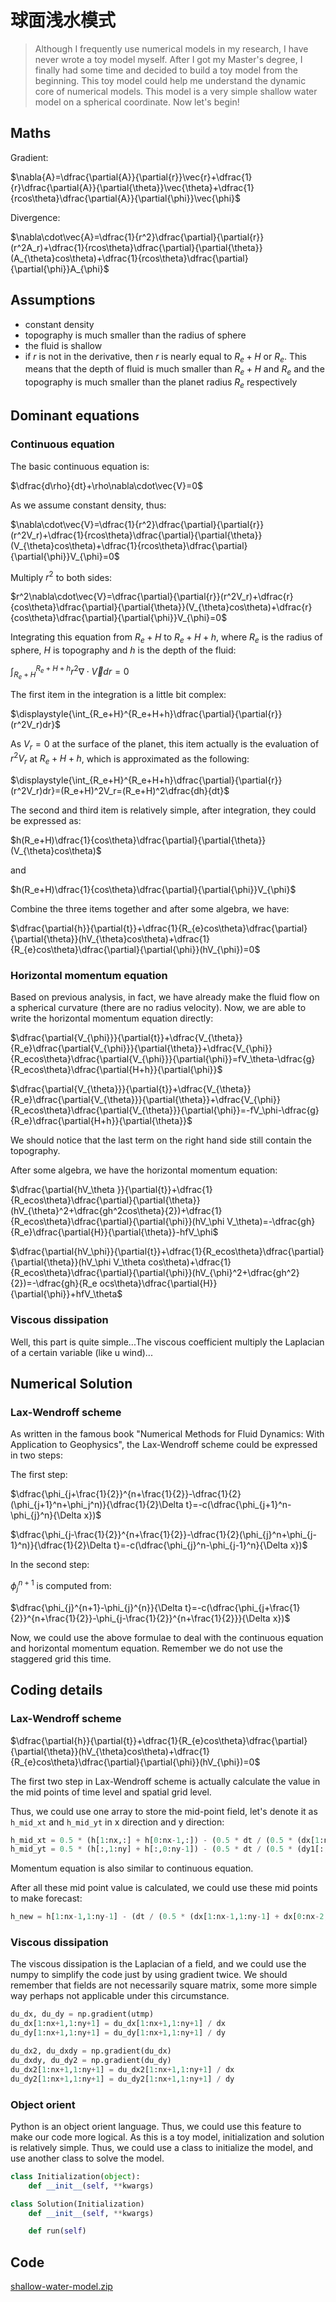 # 球面浅水模式

> Although I frequently use numerical models in my research, I have never wrote a toy model myself. After I got my Master's degree, I finally had some time and decided to build a toy model from the beginning. This toy model could help me understand the dynamic core of numerical models. This model is a very simple shallow water model on a spherical coordinate. Now let's begin!

## Maths

Gradient:

$\nabla{A}=\dfrac{\partial{A}}{\partial{r}}\vec{r}+\dfrac{1}{r}\dfrac{\partial{A}}{\partial{\theta}}\vec{\theta}+\dfrac{1}{rcos\theta}\dfrac{\partial{A}}{\partial{\phi}}\vec{\phi}$

Divergence:

$\nabla\cdot\vec{A}=\dfrac{1}{r^2}\dfrac{\partial}{\partial{r}}(r^2A_r)+\dfrac{1}{rcos\theta}\dfrac{\partial}{\partial{\theta}}(A_{\theta}cos\theta)+\dfrac{1}{rcos\theta}\dfrac{\partial}{\partial{\phi}}A_{\phi}$

## Assumptions

* constant density
* topography is much smaller than the radius of sphere
* the fluid is shallow
* if $r$ is not in the derivative, then $r$ is nearly equal to $R_e+H$ or $R_e$. This means that the depth of fluid is much smaller than $R_e+H$ and $R_e$ and the topography is much smaller than the planet radius $R_e$ respectively

## Dominant equations

### Continuous equation

The basic continuous equation is:

$\dfrac{d\rho}{dt}+\rho\nabla\cdot\vec{V}=0$

As we assume constant density, thus:

$\nabla\cdot\vec{V}=\dfrac{1}{r^2}\dfrac{\partial}{\partial{r}}(r^2V_r)+\dfrac{1}{rcos\theta}\dfrac{\partial}{\partial{\theta}}(V_{\theta}cos\theta)+\dfrac{1}{rcos\theta}\dfrac{\partial}{\partial{\phi}}V_{\phi}=0$

Multiply $r^2$ to both sides:

$r^2\nabla\cdot\vec{V}=\dfrac{\partial}{\partial{r}}(r^2V_r)+\dfrac{r}{cos\theta}\dfrac{\partial}{\partial{\theta}}(V_{\theta}cos\theta)+\dfrac{r}{cos\theta}\dfrac{\partial}{\partial{\phi}}V_{\phi}=0$

Integrating this equation from $R_e+H$ to $R_e+H+h$, where $R_e$ is the radius of sphere, $H$ is topography and $h$ is the depth of the fluid:

$\displaystyle{\int_{R_e+H}^{R_e+H+h}r^2\nabla\cdot\vec{V}dr}=0$

The first item in the integration is a little bit complex:

$\displaystyle{\int_{R_e+H}^{R_e+H+h}\dfrac{\partial}{\partial{r}}(r^2V_r)dr}$

As $V_r=0$ at the surface of the planet, this item actually is the evaluation of $r^2V_r$ at $R_e+H+h$, which is approximated as the following:

$\displaystyle{\int_{R_e+H}^{R_e+H+h}\dfrac{\partial}{\partial{r}}(r^2V_r)dr}=(R_e+H)^2V_r=(R_e+H)^2\dfrac{dh}{dt}$

The second and third item is relatively simple, after integration, they could be expressed as:

$h(R_e+H)\dfrac{1}{cos\theta}\dfrac{\partial}{\partial{\theta}}(V_{\theta}cos\theta)$

and

$h(R_e+H)\dfrac{1}{cos\theta}\dfrac{\partial}{\partial{\phi}}V_{\phi}$

Combine the three items together and after some algebra, we have:

$\dfrac{\partial{h}}{\partial{t}}+\dfrac{1}{R_{e}cos\theta}\dfrac{\partial}{\partial{\theta}}(hV_{\theta}cos\theta)+\dfrac{1}{R_{e}cos\theta}\dfrac{\partial}{\partial{\phi}}(hV_{\phi})=0$

### Horizontal momentum equation

Based on previous analysis, in fact, we have already make the fluid flow on a spherical curvature (there are no radius velocity). Now, we are able to write the horizontal momentum equation directly:

$\dfrac{\partial{V_{\phi}}}{\partial{t}}+\dfrac{V_{\theta}}{R_e}\dfrac{\partial{V_{\phi}}}{\partial{\theta}}+\dfrac{V_{\phi}}{R_ecos\theta}\dfrac{\partial{V_{\phi}}}{\partial{\phi}}=fV_\theta-\dfrac{g}{R_ecos\theta}\dfrac{\partial{H+h}}{\partial{\phi}}$

$\dfrac{\partial{V_{\theta}}}{\partial{t}}+\dfrac{V_{\theta}}{R_e}\dfrac{\partial{V_{\theta}}}{\partial{\theta}}+\dfrac{V_{\phi}}{R_ecos\theta}\dfrac{\partial{V_{\theta}}}{\partial{\phi}}=-fV_\phi-\dfrac{g}{R_e}\dfrac{\partial{H+h}}{\partial{\theta}}$

We should notice that the last term on the right hand side still contain the topography.

After some algebra, we have the horizontal momentum equation:

$\dfrac{\partial{hV_\theta }}{\partial{t}}+\dfrac{1}{R_ecos\theta}\dfrac{\partial}{\partial{\theta}}(hV_{\theta}^2+\dfrac{gh^2cos\theta}{2})+\dfrac{1}{R_ecos\theta}\dfrac{\partial}{\partial{\phi}}(hV_\phi V_\theta)=-\dfrac{gh}{R_e}\dfrac{\partial{H}}{\partial{\theta}}-hfV_\phi$

$\dfrac{\partial{hV_\phi}}{\partial{t}}+\dfrac{1}{R_ecos\theta}\dfrac{\partial}{\partial{\theta}}(hV_\phi V_\theta cos\theta)+\dfrac{1}{R_ecos\theta}\dfrac{\partial}{\partial{\phi}}(hV_{\phi}^2+\dfrac{gh^2}{2})=-\dfrac{gh}{R_e ocs\theta}\dfrac{\partial{H}}{\partial{\phi}}+hfV_\theta$

### Viscous dissipation

Well, this part is quite simple...The viscous coefficient multiply the Laplacian of a certain variable (like u wind)...

## Numerical Solution

### Lax-Wendroff scheme
As written in the famous book "Numerical Methods for Fluid Dynamics: With Application to Geophysics", the Lax-Wendroff scheme could be expressed in two steps:

The first step:

$\dfrac{\phi_{j+\frac{1}{2}}^{n+\frac{1}{2}}-\dfrac{1}{2}(\phi_{j+1}^n+\phi_j^n)}{\dfrac{1}{2}\Delta t}=-c(\dfrac{\phi_{j+1}^n-\phi_{j}^n}{\Delta x})$

$\dfrac{\phi_{j-\frac{1}{2}}^{n+\frac{1}{2}}-\dfrac{1}{2}(\phi_{j}^n+\phi_{j-1}^n)}{\dfrac{1}{2}\Delta t}=-c(\dfrac{\phi_{j}^n-\phi_{j-1}^n}{\Delta x})$

In the second step:

$\phi_j^{n+1}$ is computed from: 

 $\dfrac{\phi_{j}^{n+1}-\phi_{j}^{n}}{\Delta t}=-c(\dfrac{\phi_{j+\frac{1}{2}}^{n+\frac{1}{2}}-\phi_{j-\frac{1}{2}}^{n+\frac{1}{2}}}{\Delta x})$

Now, we could use the above formulae to deal with the continuous equation and horizontal momentum equation. Remember we do not use the staggered grid this time.

## Coding details

### Lax-Wendroff scheme

$\dfrac{\partial{h}}{\partial{t}}+\dfrac{1}{R_{e}cos\theta}\dfrac{\partial}{\partial{\theta}}(hV_{\theta}cos\theta)+\dfrac{1}{R_{e}cos\theta}\dfrac{\partial}{\partial{\phi}}(hV_{\phi})=0$

The first two step in Lax-Wendroff scheme is actually calculate the value in the mid points of time level and spatial grid level.

Thus, we could use one array to store the mid-point field, let's denote it as `h_mid_xt` and `h_mid_yt` in x direction and y direction:

```python
h_mid_xt = 0.5 * (h[1:nx,:] + h[0:nx-1,:]) - (0.5 * dt / (0.5 * (dx[1:nx,:] + dx[0:nx-1,:]))) * (uh[1:nx,:] - uh[0:nx-1,:])
h_mid_yt = 0.5 * (h[:,1:ny] + h[:,0:ny-1]) - (0.5 * dt / (0.5 * (dy1[:,1:ny] + dy1[:,0:ny-1]))) * (vh1[:,1:ny] - vh1[:,0:ny-1])
```

Momentum equation is also similar to continuous equation.

After all these mid point value is calculated, we could use these mid points to make forecast:

```python
h_new = h[1:nx-1,1:ny-1] - (dt / (0.5 * (dx[1:nx-1,1:ny-1] + dx[0:nx-2,1:ny-1]))) * (uh_mid_xt[1:nx-1,1:ny-1] - uh_mid_xt[0:nx-2,1:ny-1]) - (dt / (0.5 * (dy1[1:nx-1,1:ny-1] + dy1[1:nx-1,0:ny-2]))) * (vh_mid_yt[1:nx-1,1:ny-1] * c_mid_yt[1:nx-1,1:ny-1] - vh_mid_yt[1:nx-1,0:ny-2] * c_mid_yt[1:nx-1,0:ny-2])
```

### Viscous dissipation

The viscous dissipation is the Laplacian of a field, and we could use the numpy to simplify the code just by using gradient twice. We should remember that fields are not necessarily square matrix, some more simple way perhaps not applicable under this circumstance.

```python
du_dx, du_dy = np.gradient(utmp)
du_dx[1:nx+1,1:ny+1] = du_dx[1:nx+1,1:ny+1] / dx
du_dy[1:nx+1,1:ny+1] = du_dy[1:nx+1,1:ny+1] / dy

du_dx2, du_dxdy = np.gradient(du_dx)
du_dxdy, du_dy2 = np.gradient(du_dy)
du_dx2[1:nx+1,1:ny+1] = du_dx2[1:nx+1,1:ny+1] / dx
du_dy2[1:nx+1,1:ny+1] = du_dy2[1:nx+1,1:ny+1] / dy
```

### Object orient

Python is an object orient language. Thus, we could use this feature to make our code more logical. As this is a toy model, initialization and solution is relatively simple. Thus, we could use a class to initialize the model, and use another class to solve the model.

```python
class Initialization(object):
    def __init__(self, **kwargs)

class Solution(Initialization)
    def __init__(self, **kwargs)

    def run(self)
```

## Code

[shallow-water-model.zip](./shallow-water-model.zip)



